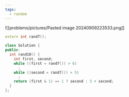 ```yaml
---
tags:
  - random
---
```

![[problems/pictures/Pasted image 20240909223533.png]]

```c++
extern int rand7();  
  
class Solution {  
public:  
  int rand10() {  
    int first, second;  
    while ((first = rand7()) > 6)  
      ;  
    while ((second = rand7()) > 5)  
      ;  
    return (first & 1) == 1 ? second : 5 + second;  
  }  
};
```